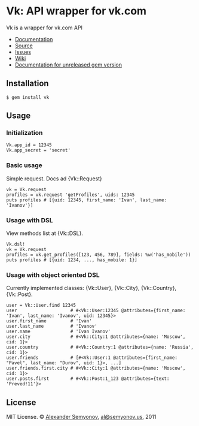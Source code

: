 # Vk: API wrapper for vk.com

Vk is a wrapper for vk.com API

* [Documentation](http://rubydoc.info/gems/vk)
* [Source](http://github.com/alsemyonov/vk)
* [Issues](http://github.com/alsemyonov/vk/issues)
* [Wiki](http://github.com/alsemyonov/vk/wiki)
* [Documentation for unreleased gem version](http://rubydoc.info/github/alsemyonov/vk)

## Installation

    $ gem install vk

## Usage

### Initialization

    Vk.app_id = 12345
    Vk.app_secret = 'secret'

### Basic usage

Simple request. Docs ad {Vk::Request}

    vk = Vk.request
    profiles = vk.request 'getProfiles', uids: 12345
    puts profiles # [{uid: 12345, first_name: 'Ivan', last_name: 'Ivanov'}]

### Usage with DSL

View methods list at {Vk::DSL}.

    Vk.dsl!
    vk = Vk.request
    profiles = vk.get_profiles([123, 456, 789], fields: %w('has_mobile'))
    puts profiles # [{uid: 1234, ..., has_mobile: 1}]

### Usage with object oriented DSL

Currently implemented classes: {Vk::User}, {Vk::City}, {Vk::Country}, {Vk::Post}.

    user = Vk::User.find 12345
    user                    # #<Vk::User:12345 @attributes={first_name: 'Ivan', last_name: 'Ivanov', uid: 12345}>
    user.first_name         # 'Ivan'
    user.last_name          # 'Ivanov'
    user.name               # 'Ivan Ivanov'
    user.city               # #<Vk::City:1 @attributes={name: 'Moscow', cid: 1}>
    user.country            # #<Vk::Country:1 @attributes={name: 'Russia', cid: 1}>
    user.friends            # [#<Vk::User:1 @attributes={first_name: "Pavel", last_name: "Durov", uid: 1}>, ...]
    user.friends.first.city # #<Vk::City:1 @attributes={name: 'Moscow', cid: 1}>
    user.posts.first        # #<Vk::Post:1_123 @attributes={text: 'Preved!11'}>

## License

MIT License. © [Alexander Semyonov](http://al.semyonov.us/), <al@semyonov.us>, 2011
